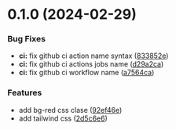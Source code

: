 # 0.1.0 (2024-02-29)


### Bug Fixes

* **ci:** fix github ci action name syntax ([833852e](https://github.com/alancleyton/awesome-ui/commit/833852ee8bed797a8e2d8c92b0d57d7dd27dcfc2))
* **ci:** fix github ci actions jobs name ([d29a2ca](https://github.com/alancleyton/awesome-ui/commit/d29a2ca6a1f249c8e2d90f1e6d796d26162a26dd))
* **ci:** fix github ci workflow name ([a7564ca](https://github.com/alancleyton/awesome-ui/commit/a7564caeadda0eb4442630bfce78478fa6e6a011))


### Features

* add bg-red css clase ([92ef46e](https://github.com/alancleyton/awesome-ui/commit/92ef46e3ad3572d5b0c934b2300e101fb116a20d))
* add tailwind css ([2d5c6e6](https://github.com/alancleyton/awesome-ui/commit/2d5c6e6d66645412f2a8655366faa2ce6794a236))



